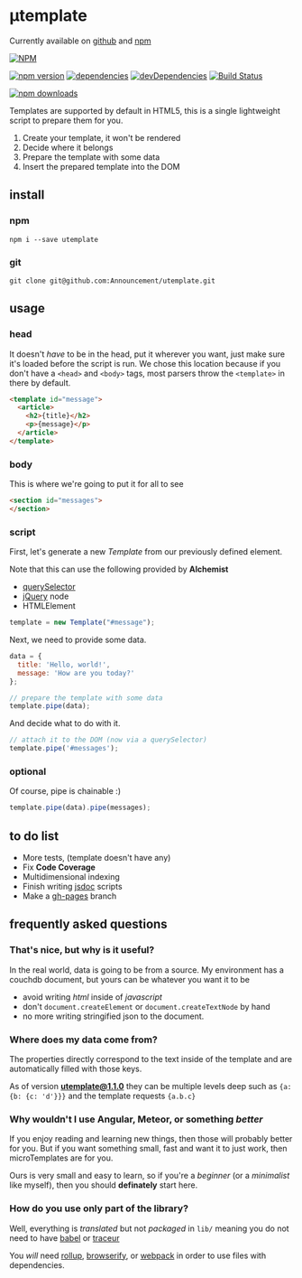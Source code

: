# µtemplate
Currently available on
[github](https://github.com/Announcement/utemplate)
and
[npm](https://www.npmjs.com/package/utemplate)

[![NPM](https://nodei.co/npm/utemplate.png?compact=true)](https://nodei.co/npm/utemplate/)

[![npm version](https://badge.fury.io/js/utemplate.svg)](https://badge.fury.io/js/utemplate)
[![dependencies](https://david-dm.org/Announcement/utemplate/status.svg)](https://david-dm.org/Announcement/utemplate?view=list)
[![devDependencies](https://david-dm.org/Announcement/utemplate/dev-status.svg)](https://david-dm.org/Announcement/utemplate?type=dev&view=list)
[![Build Status](https://travis-ci.org/Announcement/utemplate.svg?branch=master)](https://travis-ci.org/Announcement/utemplate)

[![npm downloads](https://img.shields.io/npm/dt/utemplate.svg?maxAge=2592000)]()

Templates are supported by default in HTML5, this is a single lightweight script to prepare them for you.

1. Create your template, it won't be rendered
2. Decide where it belongs
3. Prepare the template with some data
4. Insert the prepared template into the DOM

## install

### npm

 `npm i --save utemplate`

### git

`git clone git@github.com:Announcement/utemplate.git`

## usage

### head

It doesn't *have* to be in the head, put it wherever you want, just make sure it's loaded before the script is run.
We chose this location because if you don't have a `<head>` and `<body>` tags, most parsers throw the `<template>` in there by default.

~~~ html
<template id="message">
  <article>
    <h2>{title}</h2>
    <p>{message}</p>
  </article>
</template>
~~~


### body

This is where we're going to put it for all to see

~~~ html
<section id="messages">
</section>
~~~

### script

First, let's generate a new *Template* from our previously defined element.

Note that this can use the following provided by **Alchemist**

- [querySelector](https://developer.mozilla.org/en-US/docs/Web/API/Document/querySelector)
- [jQuery](https://jquery.com/) node
- HTMLElement

~~~ javascript
template = new Template("#message");
~~~

Next, we need to provide some data.
~~~ javascript
data = {
  title: 'Hello, world!',
  message: 'How are you today?'
};

// prepare the template with some data
template.pipe(data);
~~~

And decide what to do with it.
~~~ javascript
// attach it to the DOM (now via a querySelector)
template.pipe('#messages');
~~~

### optional

Of course, pipe is chainable :)

~~~ javascript
template.pipe(data).pipe(messages);
~~~

## to do list

- More tests, (template doesn't have any)
- Fix **Code Coverage**
- Multidimensional indexing
- Finish writing [jsdoc](http://usejsdoc.org/) scripts
- Make a [gh-pages](//github.com/Announcement/utemplate/tree/gh-pages) branch

## frequently asked questions
### That's nice, but why is it useful?

In the real world, data is going to be from a source.
My environment has a couchdb document, but yours can be whatever you want it to be

- avoid writing *html* inside of *javascript*
- don't `document.createElement` or `document.createTextNode` by hand
- no more writing stringified json to the document.


### Where does my data come from?

The properties directly correspond to the text inside of the template and are automatically filled with those keys.

As of version **utemplate@1.1.0** they can be multiple levels deep such as `{a: {b: {c: 'd'}}}` and the template requests `{a.b.c}`

### Why wouldn't I use Angular, Meteor, or something *better*

If you enjoy reading and learning new things, then those will probably better for you. But if you want something small, fast and want it to just work, then microTemplates are for you.

Ours is very small and easy to learn, so if you're a *beginner* (or a *minimalist* like myself), then you should **definately** start here.

### How do you use only part of the library?

Well, everything is *translated* but not *packaged* in `lib/` meaning you do not need to have [babel](https://babeljs.io/) or [traceur](https://github.com/google/traceur-compiler)

You *will* need [rollup](http://rollupjs.org/), [browserify](http://browserify.org/), or [webpack](//webpack.github.io/) in order to use files with dependencies.
